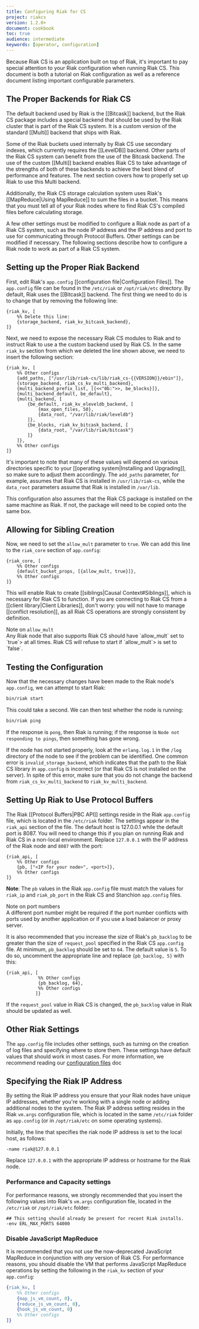 ```yaml
---
title: Configuring Riak for CS
project: riakcs
version: 1.2.0+
document: cookbook
toc: true
audience: intermediate
keywords: [operator, configuration]
---
```


Because Riak CS is an application built on top of Riak, it's important
to pay special attention to your Riak configuration when running Riak
CS. This document is both a tutorial on Riak configuration as well as a
reference document listing important configurable parameters.

## The Proper Backends for Riak CS

The default backend used by Riak is the [[Bitcask]] backend, but the
Riak CS package includes a special backend that should be used by the
Riak cluster that is part of the Riak CS system. It is a custom version
of the standard [[Multi]] backend that ships with Riak.

Some of the Riak buckets used internally by Riak CS use secondary
indexes, which currently requires the [[LevelDB]] backend. Other parts
of the Riak CS system can benefit from the use of the Bitcask backend.
The use of the custom [[Multi]] backend enables Riak CS to take
advantage of the strengths of both of these backends to achieve the best
blend of performance and features. The next section covers how to
properly set up Riak to use this Multi backend.

Additionally, the Riak CS storage calculation system uses Riak's
[[MapReduce|Using MapReduce]] to sum the files in a bucket. This means
that you must tell all of your Riak nodes where to find Riak CS's
compiled files before calculating storage.

A few other settings must be modified to configure a Riak node as part
of a Riak CS system, such as the node IP address and the IP address and
port to use for communicating through Protocol Buffers. Other settings
can be modified if necessary. The following sections describe how to
configure a Riak node to work as part of a Riak CS system.

## Setting up the Proper Riak Backend

First, edit Riak's `app.config` [[configuration file|Configuration
Files]]. The `app.config` file can be found in the `/etc/riak` or
`/opt/riak/etc` directory. By default, Riak uses the [[Bitcask]]
backend. The first thing we need to do is to change that by removing the
following line:

```appconfig
{riak_kv, [
    %% Delete this line:
    {storage_backend, riak_kv_bitcask_backend},
]}
```

Next, we need to expose the necessary Riak CS modules to Riak and to
instruct Riak to use a the custom backend used by Riak CS. In the same
`riak_kv` section from which we deleted the line shown above, we need
to insert the following section:

```appconfig
{riak_kv, [
    %% Other configs
    {add_paths, ["/usr/lib/riak-cs/lib/riak_cs-{{VERSION}}/ebin"]},
    {storage_backend, riak_cs_kv_multi_backend},
    {multi_backend_prefix_list, [{<<"0b:">>, be_blocks}]},
    {multi_backend_default, be_default},
    {multi_backend, [
        {be_default, riak_kv_eleveldb_backend, [
            {max_open_files, 50},
            {data_root, "/var/lib/riak/leveldb"}
        ]},
        {be_blocks, riak_kv_bitcask_backend, [
            {data_root, "/var/lib/riak/bitcask"}
        ]}
    ]},
    %% Other configs
]}
```

It's important to note that many of these values will depend on various
directories specific to your [[operating system|Installing and
Upgrading]], so make sure to adjust them accordingly. The `add_paths`
parameter, for example, assumes that Riak CS is installed in
`/usr/lib/riak-cs`, while the `data_root` parameters assume that Riak is
installed in `/var/lib`.

This configuration also assumes that the Riak CS package is installed on
the same machine as Riak. If not, the package will need to be copied
onto the same box.

## Allowing for Sibling Creation

Now, we need to set the `allow_mult` parameter to `true`. We can add
this line to the `riak_core` section of `app.config`:

```appconfig
{riak_core, [
    %% Other configs
    {default_bucket_props, [{allow_mult, true}]},
    %% Other configs
]}
```

This will enable Riak to create [[siblings|Causal Context#Siblings]],
which is necessary for Riak CS to function. If you are connecting to
Riak CS from a [[client library|Client Libraries]], don't worry: you
will not have to manage [[conflict resolution]], as all Riak CS
operations are strongly consistent by definition.

<div class="note">
<div class="title">Note on <code>allow_mult</code></div>
Any Riak node that also supports Riak CS should have `allow_mult` set to
`true`> at all times. Riak CS will refuse to start if `allow_mult`> is
set to `false`.
</div>

## Testing the Configuration

Now that the necessary changes have been made to the Riak node's
`app.config`, we can attempt to start Riak:

```bash
bin/riak start
```

This could take a second. We can then test whether the node is running:

```bash
bin/riak ping
```

If the response is `pong`, then Riak is running; if the response is
`Node not responding to pings`, then something has gone wrong.

If the node has not started properly, look at the `erlang.log.1` in the
`/log` directory of the node to see if the problem can be identified.
One common error is `invalid_storage_backend`, which indicates that the
path to the Riak CS library in `app.config` is incorrect (or that Riak
CS is not installed on the server). In spite of this error, make sure
that you do not change the backend from `riak_cs_kv_multi_backend` to
`riak_kv_multi_backend`.

## Setting Up Riak to Use Protocol Buffers

The Riak [[Protocol Buffers|PBC API]] settings reside in the Riak
`app.config` file, which is located in the `/etc/riak` folder. The
settings appear in the `riak_api` section of the file. The default host
is 127.0.0.1 while the default port is 8087. You will need to change
this if you plan on running Riak and Riak CS in a non-local environment.
Replace `127.0.0.1` with the IP address of the Riak node and `8087` with
the port:

```appconfig
{riak_api, [
    %% Other configs
    {pb, ["<IP for your node>", <port>]},
    %% Other configs
]}
```

**Note**: The `pb` values in the Riak `app.config` file must match the
values for `riak_ip` and `riak_pb_port` in the Riak CS and Stanchion
`app.config` files.

<div class="note">
<div class="title">Note on port numbers</div>
A different port number might be required if the port number conflicts
with ports used by another application or if you use a load balancer or
proxy server.
</div>

It is also recommended that you increase the size of Riak's `pb_backlog`
to be greater than the size of `request_pool` specified in the Riak CS
`app.config` file. At minimum, `pb_backlog` should be set to `64`. The
default value is `5`. To do so, uncomment the appropriate line and
replace `{pb_backlog, 5}` with this:

```appconfig
{riak_api, [
            %% Other configs
            {pb_backlog, 64},
            %% Other configs
           ]}
```

If the `request_pool` value in Riak CS is changed, the `pb_backlog`
value in Riak should be updated as well.

## Other Riak Settings

The `app.config` file includes other settings, such as turning on the
creation of log files and specifying where to store them. These
settings have default values that should work in most cases. For more
information, we recommend reading our [configuration files](:w
) doc

## Specifying the Riak IP Address

By setting the Riak IP address you ensure that your Riak nodes have
unique IP addresses, whether you're working with a single node or adding
additional nodes to the system. The Riak IP address setting resides in
the Riak `vm.args` configuration file, which is located in the same
`/etc/riak` folder as `app.config` (or in `/opt/riak/etc` on some
operating systems).

Initially, the line that specifies the riak node IP address is set to
the local host, as follows:

```vmargs
-name riak@127.0.0.1
```

Replace `127.0.0.1` with the appropriate IP address or hostname for the
Riak node.

### Performance and Capacity settings

For performance reasons, we strongly recommended that you insert the
following values into Riak's `vm.args` configuration file, located in
the `/etc/riak` or `/opt/riak/etc` folder:

```vmargs
## This setting should already be present for recent Riak installs.
-env ERL_MAX_PORTS 64000
```

### Disable JavaScript MapReduce

It is recommended that you not use the now-deprecated JavaScript
MapReduce in conjunction with _any_ version of Riak CS. For performance
reasons, you should disable the VM that performs JavaScript MapReduce
operations by setting the following in the `riak_kv` section of your
`app.config`:

```erlang
{riak_kv, [
    %% Other configs
    {map_js_vm_count, 0},
    {reduce_js_vm_count, 0},
    {hook_js_vm_count, 0}
    %% Other configs
]}
```
